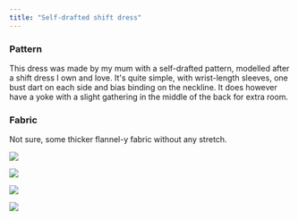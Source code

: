 ```yaml
---
title: "Self-drafted shift dress"
---
```

### Pattern
This dress was made by my mum with a self-drafted pattern, modelled after a shift dress I own and love. It's quite simple, with wrist-length sleeves, one bust dart on each side and bias binding on the neckline. It does however have a yoke with a slight gathering in the middle of the back for extra room. 

### Fabric
Not sure, some thicker flannel-y fabric without any stretch.

![](projects/attachments/DSCF7925.jpg)

![](projects/attachments/DSCF7921.jpg)

![](projects/attachments/DSCF7922.jpg)

![](projects/attachments/DSCF7905.jpg)
